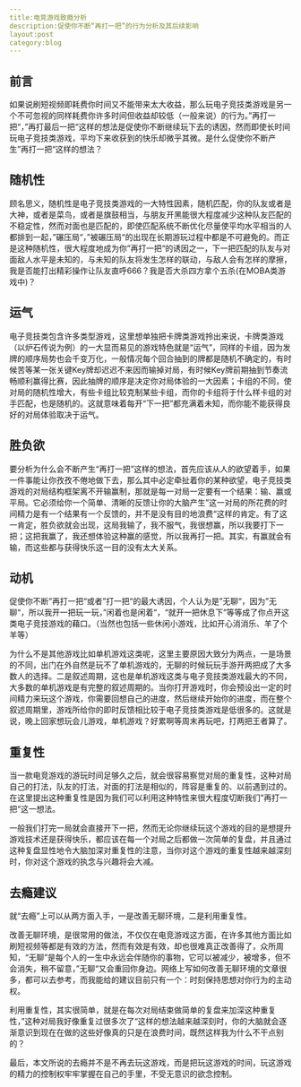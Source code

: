 ```yaml
---
title:电竞游戏致瘾分析
description:促使你不断“再打一把”的行为分析及其后续影响
layout:post
category:blog
---
```


## 前言

如果说刷短视频即耗费你时间又不能带来太大收益，那么玩电子竞技类游戏是另一个不可忽视的同样耗费你许多时间但收益却较低（一般来说）的行为。”再打一把“，”再打最后一把“这样的想法是促使你不断继续玩下去的诱因，然而即使长时间玩电子竞技类游戏，平均下来收获到的快乐却微乎其微。是什么促使你不断产生”再打一把“这样的想法？



## 随机性

顾名思义，随机性是电子竞技类游戏的一大特性因素，随机匹配，你的队友或者是大神，或者是菜鸟，或者是旗鼓相当，与朋友开黑能很大程度减少这种队友匹配的不稳定性，然而对面也是匹配的，即使匹配系统不断优化尽量使平均水平相当的人都排到一起，”碾压局“，”被碾压局“的出现在长期游玩过程中都是不可避免的。而正是这种随机性，很大程度地成为你”再打一把“的诱因之一，下一把匹配的队友与对面敌人水平是未知的，与未知的队友将发生怎样的联动，与敌人会有怎样的摩擦，我是否能打出精彩操作让队友直呼666？我是否大杀四方拿个五杀(在MOBA类游戏中)？



## 运气

电子竞技类包含许多类型游戏，这里想单独把卡牌类游戏拎出来说，卡牌类游戏（以炉石传说为例）的一大显而易见的游戏特色就是“运气”，同样的卡组，因为发牌的顺序局势也会千变万化，一般情况每个回合抽到的牌都是随机不确定的，有时候苦等某一张关键Key牌却迟迟不来因而输掉对局，有时候Key牌前期抽到节奏流畅顺利赢得比赛，因此抽牌的顺序是决定你对局体验的一大因素；卡组的不同，使对局的随机性增大，有些卡组比较克制某些卡组，而你的卡组将于什么样卡组的对手匹配，也是随机的。这就意味着每开“下一把”都充满着未知，而你能不能获得良好的对局体验取决于运气。



## 胜负欲

要分析为什么会不断产生“再打一把”这样的想法，首先应该从人的欲望着手，如果一件事能让你孜孜不倦地做下去，那么其中必定牵扯着你的某种欲望，电子竞技类游戏的对局结构框架离不开输赢制，那就是每一对局一定要有一个结果：输、赢或平局。它必须给你一个简单、清晰的反馈让你的大脑产生”这一对局的所花费的时间精力是有一个结果有一个反馈的，并不是没有目的地浪费“这样的肯定。有了这一肯定，胜负欲就会出现，这局我输了，我不服气，我很想赢，所以我要打下一把；这把我赢了，我还想体验这种赢的感觉，所以我再打一把。其实，有赢就会有输，而这些都与获得快乐这一目的没有太大关系。



## 动机

促使你不断”再打一把“或者”打一把“的最大诱因，个人认为是”无聊“，因为”无聊“，所以我开一把玩一玩，”闲着也是闲着“，“就开一把休息下”等等成了你点开这类电子竞技游戏的藉口。（当然也包括一些休闲小游戏，比如开心消消乐、羊了个羊等）

为什么不是其他游戏比如单机游戏这类呢，这里主要原因大致分为两点，一是场景的不同，出门在外自然是玩不了单机游戏的，无聊的时候玩玩手游开两把成了大多数人的选择。二是叙述周期，这也是单机游戏这类与电子竞技类游戏最大的不同，大多数的单机游戏是有完整的叙述周期的。当你打开游戏时，你会预设出一定的时间精力来玩这个游戏，你需要回想自己的进度，然后继续开始你的进度，而在整个叙述周期里，游戏所给你的即时反馈相比较于电子竞技类游戏是低很多的。这就是说，晚上回家想玩会儿游戏，单机游戏？好累啊等周末再玩吧，打两把王者算了。



## 重复性

当一款电竞游戏的游玩时间足够久之后，就会很容易察觉对局的重复性，这种对局自己的打法，队友的打法，对面的打法是相似的，阵容是重复的、以前遇到过的。在这里提出这种重复性是因为我们可以利用这种特性来很大程度切断我们”再打一把“这一想法。

一般我们打完一局就会直接开下一把，然而无论你继续玩这个游戏的目的是想提升游戏技术还是获得快乐，都应该在每一个对局之后都做一次简单的复盘，并且通过这种复盘显性地令大脑加深对重复性的注意，当你对这个游戏的重复性越来越深刻时，你对这个游戏的执念与兴趣将会大减。



## 去瘾建议

就“去瘾”上可以从两方面入手，一是改善无聊环境，二是利用重复性。

改善无聊环境，是很常用的做法，不仅仅在电竞游戏这方面，在许多其他方面比如刷短视频等都是有效的方法，然而有效是有效，却也很难真正改善得了，众所周知，“无聊”是每个人的一生中永远会伴随你的事物，它可以被减少，被增多，但不会消失，稍不留意，”无聊“又会重回你身边。网络上写如何改善无聊环境的文章很多，都可以去参考，而我能给的建议目前只有一个：时刻保持思想对你行为的主动权。

利用重复性，其实很简单，就是在每次对局结束做简单的复盘来加深这种重复性，”这种对局我好像重复过很多次了“这样的想法越来越深刻时，你的大脑就会逐渐意识到现在在做的这些好像真的只是在浪费时间，既然这样我为什么不干点别的？

最后，本文所说的去瘾并不是不再去玩这游戏，而是把玩这游戏的时间，玩这游戏的精力的控制权牢牢掌握在自己的手里，不受无意识的欲念控制。
